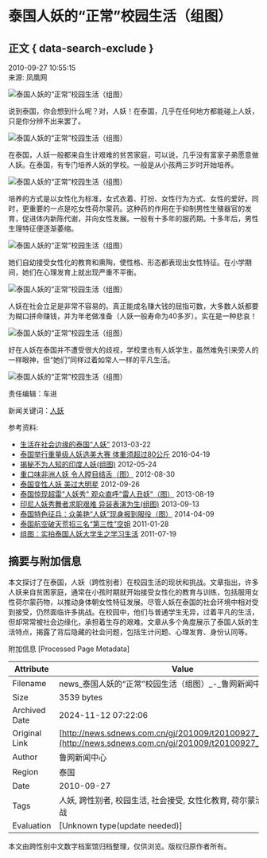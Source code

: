 # 泰国人妖的“正常”校园生活（组图）

## 正文 { data-search-exclude }


2010-09-27 10:55:15  
来源: 凤凰网

![泰国人妖的“正常”校园生活（组图）](http://pic10.sdnews.com.cn/NewsImg/2010/9/27/12609688_11n.jpg)

说到泰国，你会想到什么呢？对，人妖！在泰国，几乎在任何地方都能碰上人妖，只是你分辨不出来罢了。

![泰国人妖的“正常”校园生活（组图）](http://pic10.sdnews.com.cn/NewsImg/2010/9/27/12609688_21n.jpg)

在泰国，人妖一般都来自生计艰难的贫苦家庭，可以说，几乎没有富家子弟愿意做人妖。在泰国，有专门培养人妖的学校。一般是从小孩两三岁时开始培养。

![泰国人妖的“正常”校园生活（组图）](http://pic10.sdnews.com.cn/NewsImg/2010/9/27/12609688_31n.jpg)

培养的方式是以女性化为标准，女式衣着、打扮、女性行为方式、女性的爱好。同时，更重要的一点是吃女性荷尔蒙药。这种药的作用在于抑制男性生殖器官的发育，促进体内新陈代谢，并向女性发展。一般有十多年的服药期。十多年后，男性生理特征便逐渐萎缩。

![泰国人妖的“正常”校园生活（组图）](http://pic10.sdnews.com.cn/NewsImg/2010/9/27/12609688_41n.jpg)

她们自幼接受女性化的教育和熏陶，使性格、形态都表现出女性特征。在小学期间，她们在心理发育上就出现严重不平衡。

![泰国人妖的“正常”校园生活（组图）](http://pic10.sdnews.com.cn/NewsImg/2010/9/27/12609688_51n.jpg)

人妖在社会立足是非常不容易的。真正能成名赚大钱的屈指可数，大多数人妖都要为糊口拼命赚钱，并为年老做准备（人妖一般寿命为40多岁）。实在是一种悲哀！

![泰国人妖的“正常”校园生活（组图）](http://pic10.sdnews.com.cn/NewsImg/2010/9/27/12609688_61n.jpg)

好在人妖在泰国并不遭受很大的歧视，学校里也有人妖学生，虽然难免引来旁人的一样眼神，但“她们”同样过着如常人一样的平凡生活。

![泰国人妖的“正常”校园生活（组图）](http://pic10.sdnews.com.cn/NewsImg/2010/9/27/12609688_101n.jpg)

责任编辑：车进

新闻关键词：[人妖](https://www.sdnews.com.cn/tag/%E4%BA%BA%E5%A6%96)

参考资料:
- [生活在社会边缘的泰国“人妖”](https://news.sdnews.com.cn/gj/201303/t20130322_1154848.html) 2013-03-22
- [泰国举行重量级人妖选美大赛 体重须超过80公斤](https://news.sdnews.com.cn/gj/201604/t20160419_2068169.html) 2016-04-19
- [揭秘不为人知的印度人妖(组图)](https://news.sdnews.com.cn/gj/201205/t20120524_999281.html) 2012-05-24
- [重口味非洲人妖 令人瞠目结舌（图）](https://news.sdnews.com.cn/gj/201208/t20120830_1000218.html) 2012-08-30
- [泰国变性人妖 美过大明星](https://news.sdnews.com.cn/gj/201209/t20120926_1000568.html) 2012-09-26
- [泰国惊现超雷"人妖秀" 观众直呼"雷人丑妖"（图）](https://news.sdnews.com.cn/gj/201308/t20130819_1322741.html) 2013-08-19
- [印尼人妖秀舞者求职艰难 异装表演为生(组图)](https://news.sdnews.com.cn/gj/201309/t20130913_1354385.html) 2013-09-13
- [泰国特色征兵：众美艳“人妖”现身报到服役（图）](https://news.sdnews.com.cn/gj/201404/t20140409_1575815.html) 2014-04-09
- [泰国航空破天荒招三名“第三性”空姐](https://news.sdnews.com.cn/gj/201101/t20110128_40692.html) 2011-01-28
- [组图：实拍泰国人妖大学生之学习生活](https://news.sdnews.com.cn/gj/201107/t20110719_41373.html) 2011-07-19

## 摘要与附加信息

<!-- tcd_abstract -->
本文探讨了在泰国，人妖（跨性别者）在校园生活的现状和挑战。文章指出，许多人妖来自贫困家庭，通常在小孩时期就开始接受女性化的教育与训练，包括服用女性荷尔蒙药物，以推动身体朝女性特征发展。尽管人妖在泰国的社会环境中相对受到接受，仍然面临许多挑战。在校园中，他们与普通学生无异，过着平凡的生活，但却常常被社会边缘化，承担着生存的艰难。文章从多个角度展示了泰国人妖的生活特点，揭露了背后隐藏的社会问题，包括生计问题、心理发育、身份认同等。
<!-- tcd_abstract_end -->

附加信息 [Processed Page Metadata]

| Attribute       | Value                                  |
|-----------------|----------------------------------------|
| Filename        | news_泰国人妖的“正常”校园生活（组图）_-_鲁网新闻中心.md                             |
| Size            | 3539 bytes                           |
| Archived Date   | 2024-11-12 07:22:06                             |
| Original Link   | [http://news.sdnews.com.cn/gj/201009/t20100927_28861.html](http://news.sdnews.com.cn/gj/201009/t20100927_28861.html)                       |
| Author          | 鲁网新闻中心                               |
| Region          | 泰国                               |
| Date            | 2010-09-27                                 |
| Tags            | 人妖, 跨性别者, 校园生活, 社会接受, 女性化教育, 荷尔蒙治疗, 生存挑战                                 |
| Evaluation            | [Unknown type(update needed)]                                 |
<!-- tcd_table_end -->

本文由跨性别中文数字档案馆归档整理，仅供浏览。版权归原作者所有。
